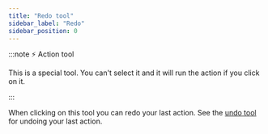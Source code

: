 ```yaml
---
title: "Redo tool"
sidebar_label: "Redo"
sidebar_position: 0
---
```


:::note ⚡ Action tool

This is a special tool.
You can't select it and it will run the action if you click on it.

:::

When clicking on this tool you can redo your last action.
See the [undo tool](undo) for undoing your last action.
